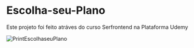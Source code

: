 # Escolha-seu-Plano 
Este projeto foi feito atráves do curso Serfrontend na Plataforma Udemy

![PrintEscolhaseuPlano](https://github.com/MuriloSegger/Escolha-seu-Plano/assets/140568760/171fded2-3d8a-48d8-aba0-352ca35f23e6)
